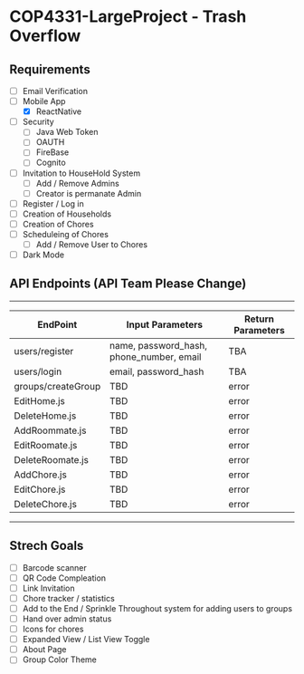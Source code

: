 # COP4331-LargeProject - Trash Overflow

## Requirements
- [ ] Email Verification
- [ ] Mobile App
  - [x] ReactNative
- [ ] Security
  - [ ] Java Web Token
  - [ ] OAUTH
  - [ ] FireBase
  - [ ] Cognito
- [ ] Invitation to HouseHold System
  - [ ] Add / Remove Admins
  - [ ] Creator is permanate Admin
- [ ] Register / Log in
- [ ] Creation of Households
- [ ] Creation of Chores
- [ ] Scheduleing of Chores
  - [ ] Add / Remove User to Chores
- [ ] Dark Mode

## API Endpoints (API Team Please Change)

***

| EndPoint | Input Parameters | Return Parameters
| -------- | ---------------- | --------------
| users/register | name, password_hash, phone_number, email | TBA
| users/login | email, password_hash | TBA
| groups/createGroup | TBD | error
| EditHome.js | TBD | error
| DeleteHome.js | TBD | error
| AddRoommate.js | TBD | error
| EditRoomate.js | TBD | error
| DeleteRoomate.js | TBD | error
| AddChore.js | TBD | error
| EditChore.js | TBD | error
| DeleteChore.js | TBD | error

***

## Strech Goals
- [ ] Barcode scanner
- [ ] QR Code Compleation
- [ ] Link Invitation
- [ ] Chore tracker / statistics 
- [ ] Add to the End / Sprinkle Throughout system for adding users to groups
- [ ] Hand over admin status
- [ ] Icons for chores
- [ ] Expanded View / List View Toggle
- [ ] About Page 
- [ ] Group Color Theme